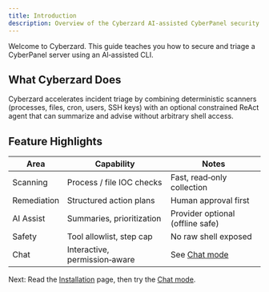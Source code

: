 ```yaml
---
title: Introduction
description: Overview of the Cyberzard AI-assisted CyberPanel security CLI
---
```


Welcome to Cyberzard. This guide teaches you how to secure and triage a CyberPanel server using an AI‑assisted CLI.

## What Cyberzard Does
Cyberzard accelerates incident triage by combining deterministic scanners (processes, files, cron, users, SSH keys) with an optional constrained ReAct agent that can summarize and advise without arbitrary shell access.

## Feature Highlights
| Area | Capability | Notes |
|------|------------|-------|
| Scanning | Process / file IOC checks | Fast, read‑only collection |
| Remediation | Structured action plans | Human approval first |
| AI Assist | Summaries, prioritization | Provider optional (offline safe) |
| Safety | Tool allowlist, step cap | No raw shell exposed |
| Chat | Interactive, permission‑aware | See [Chat mode](./chat/) |

Next: Read the [Installation](./installation) page, then try the [Chat mode](./chat/).

